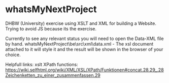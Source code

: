 # whatsMyNextProject
DHBW (University) exercise using XSLT and XML for building a Website. Trying to avoid JS because its the exercise.

Currently to see any relevant status you will need to open the Data-XML file by hand.
whatsMyNextProject\be\src\xml\data.xml - The xsl document attached to it will style it and the result will be shown in the browser of your choice.

Helpfull links:
xslt XPath functions:
https://wiki.selfhtml.org/wiki/XML/XSL/XPath/Funktionen#concat.28.29_.28Zeichenketten_zu_einer_zusammenfassen.29